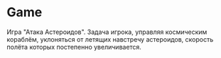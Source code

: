 # Game
Игра "Атака Астероидов". Задача игрока, управляя космическим кораблём, уклоняться от летящих навстречу астероидов, скорость полёта которых постепенно увеличивается. 
